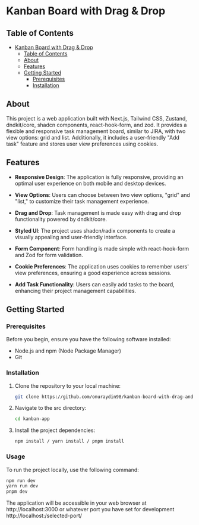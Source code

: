 # Kanban Board with Drag & Drop

## Table of Contents

- [Kanban Board with Drag \& Drop](#kanban-board-with-drag--drop)
  - [Table of Contents](#table-of-contents)
  - [About](#about)
  - [Features](#features)
  - [Getting Started](#getting-started)
    - [Prerequisites](#prerequisites)
    - [Installation](#installation)

## About

This project is a web application built with Next.js, Tailwind CSS, Zustand, dndkit/core, shadcn components, react-hook-form, and zod. It provides a flexible and responsive task management board, similar to JIRA, with two view options: grid and list. Additionally, it includes a user-friendly "Add task" feature and stores user view preferences using cookies.

## Features

- **Responsive Design**: The application is fully responsive, providing an optimal user experience on both mobile and desktop devices.

- **View Options**: Users can choose between two view options, "grid" and "list," to customize their task management experience.

- **Drag and Drop**: Task management is made easy with drag and drop functionality powered by dndkit/core.

- **Styled UI**: The project uses shadcn/radix components to create a visually appealing and user-friendly interface.

- **Form Component**: Form handling is made simple with react-hook-form and Zod for form validation.

- **Cookie Preferences**: The application uses cookies to remember users' view preferences, ensuring a good experience across sessions.

- **Add Task Functionality**: Users can easily add tasks to the board, enhancing their project management capabilities.

## Getting Started

### Prerequisites

Before you begin, ensure you have the following software installed:

- Node.js and npm (Node Package Manager)
- Git

### Installation

1. Clone the repository to your local machine:

   ```bash
   git clone https://github.com/onuraydin98/kanban-board-with-drag-and-drop.git

2. Navigate to the src directory:

    ```bash
    cd kanban-app

3. Install the project dependencies:

    ```bash
    npm install / yarn install / pnpm install

### Usage

To run the project locally, use the following command:

```bash
npm run dev
yarn run dev
pnpm dev
```

The application will be accessible in your web browser at http://localhost:3000 or whatever port you have set for development http://localhost:/selected-port/
